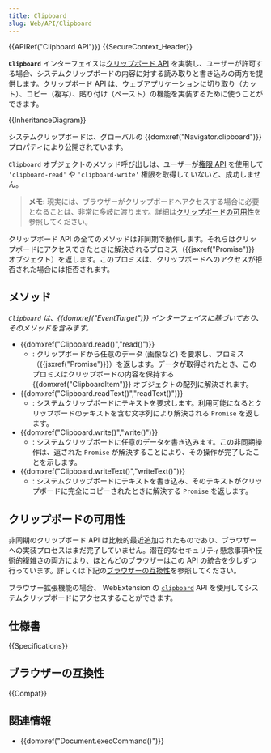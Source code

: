 ```yaml
---
title: Clipboard
slug: Web/API/Clipboard
---
```


{{APIRef("Clipboard API")}} {{SecureContext_Header}}

**`Clipboard`** インターフェイスは[クリップボード API](/ja/docs/Web/API/Clipboard_API) を実装し、ユーザーが許可する場合、システムクリップボードの内容に対する読み取りと書き込みの両方を提供します。クリップボード API は、ウェブアプリケーションに切り取り（カット）、コピー（複写）、貼り付け（ペースト）の機能を実装するために使うことができます。

{{InheritanceDiagram}}

システムクリップボードは、グローバルの {{domxref("Navigator.clipboard")}} プロパティにより公開されています。

`Clipboard` オブジェクトのメソッド呼び出しは、ユーザーが[権限 API](/ja/docs/Web/API/Permissions_API) を使用して `'clipboard-read'` や `'clipboard-write'` 権限を取得していないと、成功しません。

> **メモ:** 現実には、ブラウザーがクリップボードへアクセスする場合に必要となることは、非常に多岐に渡ります。詳細は[クリップボードの可用性](#クリップボードの可用性)を参照してください。
</div>

クリップボード API の全てのメソッドは非同期で動作します。それらはクリップボードにアクセスできたときに解決されるプロミス（{{jsxref("Promise")}} オブジェクト）を返します。このプロミスは、クリップボードへのアクセスが拒否された場合には拒否されます。

## メソッド

_`Clipboard` は、{{domxref("EventTarget")}} インターフェイスに基づいており、そのメソッドを含みます。_

- {{domxref("Clipboard.read()","read()")}}
  - : クリップボードから任意のデータ (画像など) を要求し、プロミス（{{jsxref("Promise")}}）を返します。データが取得されたとき、このプロミスはクリップボードの内容を保持する {{domxref("ClipboardItem")}} オブジェクトの配列に解決されます。
- {{domxref("Clipboard.readText()","readText()")}}
  - : システムクリップボードにテキストを要求します。利用可能になるとクリップボードのテキストを含む文字列により解決される `Promise` を返します。
- {{domxref("Clipboard.write()","write()")}}
  - : システムクリップボードに任意のデータを書き込みます。この非同期操作は、返された `Promise` が解決することにより、その操作が完了したことを示します。
- {{domxref("Clipboard.writeText()","writeText()")}}
  - : システムクリップボードにテキストを書き込み、そのテキストがクリップボードに完全にコピーされたときに解決する `Promise` を返します。

## クリップボードの可用性

非同期のクリップボード API は比較的最近追加されたものであり、ブラウザーへの実装プロセスはまだ完了していません。潜在的なセキュリティ懸念事項や技術的複雑さの両方により、ほとんどのブラウザーはこの API の統合を少しずつ行っています。詳しくは下記の[ブラウザーの互換性](#ブラウザーの互換性)を参照してください。

ブラウザー拡張機能の場合、 WebExtension の [`clipboard`](/ja/docs/Mozilla/Add-ons/WebExtensions/API/clipboard) API を使用してシステムクリップボードにアクセスすることができます。

## 仕様書

{{Specifications}}

## ブラウザーの互換性

{{Compat}}

## 関連情報

- {{domxref("Document.execCommand()")}}
